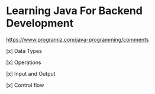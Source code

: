 # Learning Java For Backend Development

<https://www.programiz.com/java-programming/comments>

[x] Data Types

[x] Operations

[x] Input and Output

[x] Control flow
